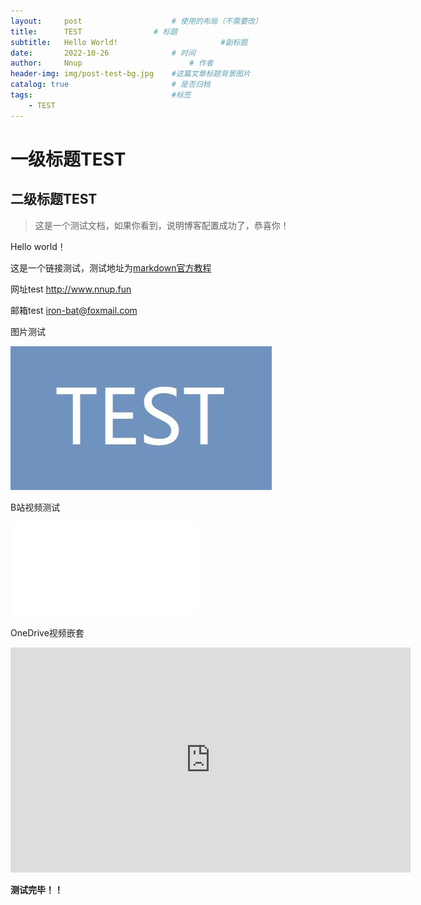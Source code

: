 ```yaml
---
layout:     post   				    # 使用的布局（不需要改）
title:      TEST 				# 标题 
subtitle:   Hello World!                       #副标题
date:       2022-10-26 				# 时间
author:     Nnup 						# 作者
header-img: img/post-test-bg.jpg 	#这篇文章标题背景图片
catalog: true 						# 是否归档
tags:								#标签
    - TEST
---
```

# 一级标题TEST
## 二级标题TEST
>这是一个测试文档，如果你看到，说明博客配置成功了，恭喜你！  

Hello world！  

这是一个链接测试，测试地址为[markdown官方教程](https://markdown.com.cn "链接title测试")  

网址test <http://www.nnup.fun>  

邮箱test <iron-bat@foxmail.com>  

图片测试  

[![这是图片](/img/post-test-01.jpg "图片title测试")](https://nnup.fun/2022/10/26/01test/)  

B站视频测试



<div class="iframe-container">
    <iframe src="//player.bilibili.com/player.html?aid=50230037&bvid=BV1ub411G76n&cid=87931171&page=1"scrolling="no" border="0" frameborder="no" framespacing="0" allowfullscreen="true" high_quality=1></iframe>
</div>

OneDrive视频嵌套

<iframe src="https://mailujneducn-my.sharepoint.com/personal/202032221081_mail_ujn_edu_cn/_layouts/15/embed.aspx?UniqueId=5b519761-3c9b-46ff-9be4-60b4af878ef1&embed=%7B%22ust%22%3Atrue%2C%22hv%22%3A%22CopyEmbedCode%22%7D&referrer=StreamWebApp&referrerScenario=EmbedDialog.Create" width="640" height="360" frameborder="0" scrolling="no" allowfullscreen title="video-test.mp4"></iframe>



**测试完毕！！**
